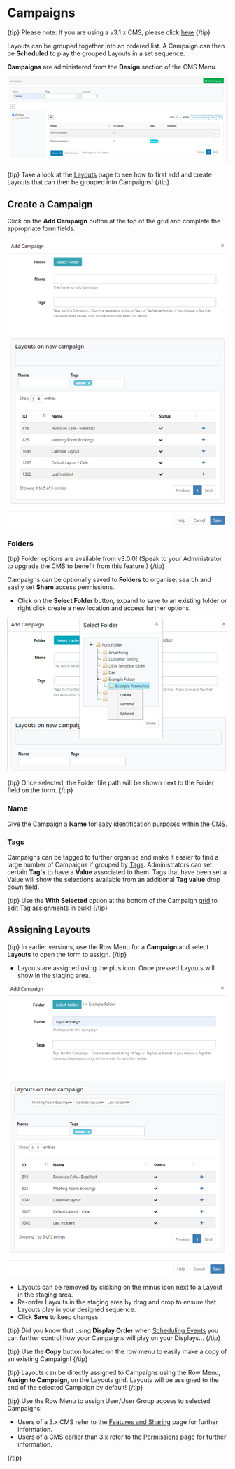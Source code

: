 # Campaigns

{tip}
Please note: If you are using a v3.1.x CMS, please click [here](layouts_campaigns.html)
{/tip}

Layouts can be grouped together into an ordered list. A Campaign can then be **Scheduled** to play the grouped Layouts in a set sequence.

**Campaigns** are administered from the **Design** section of the CMS Menu. 

![Campaigns](img/v3_layouts_campaigns_grid.png)

{tip}
Take a look at the [Layouts](layouts.html) page to see how to first add and create Layouts that can then be grouped into Campaigns!
{/tip}

## Create a Campaign

Click on the **Add Campaign** button at the top of the grid and complete the appropriate form fields.

![Add Campaign](img/v3_layouts_campaign_add.png)

### Folders

{tip}
Folder options are available from v3.0.0! (Speak to your Administrator to upgrade the CMS to benefit from this feature!)
{/tip}

Campaigns can be optionally saved to **Folders** to organise, search and easily set **Share** access permissions.

- Click on the **Select Folder** button, expand to save to an existing folder or right click create a new location and access further options. 

![Campaign Folder Options](img/v3_layouts_campaign_folder_options.png)

{tip}
Once selected, the Folder file path will be shown next to the Folder field on the form.
{/tip}

### Name

Give the Campaign a **Name** for easy identification purposes within the CMS.

### Tags

Campaigns can be tagged to further organise and make it easier to find a large number of Campaigns if grouped by [Tags](tour_tags.html). Administrators can set certain **Tag's** to have a **Value** associated to them.  Tags that have been set a Value will show the selections available from an additional **Tag value** drop down field.

{tip}
Use the **With Selected** option at the bottom of the Campaign [grid](tour_grids.html) to edit Tag assignments in bulk!
{/tip}

## Assigning Layouts

{tip}
In earlier versions, use the Row Menu for a **Campaign** and select **Layouts** to open the form to assign.
{/tip}

- Layouts are assigned using the plus icon. Once pressed Layouts will show in the staging area. 


![Assign Layouts](img/v3_campaigns_assign_layouts.png)

- Layouts can be removed by clicking on the minus icon next to a Layout in the staging area.
- Re-order Layouts in the staging area by drag and drop to ensure that Layouts play in your designed sequence.
- Click **Save** to keep changes.

{tip}
Did you know that using **Display Order** when [Scheduling Events](scheduling_events.html) you can further control how your Campaigns will play on your Displays…
{/tip}

{tip}
Use the **Copy** button located on the row menu to easily make a copy of an existing Campaign!
{/tip}

{tip}
Layouts can be directly assigned to Campaigns using the Row Menu, **Assign to Campaign**, on the Layouts grid. Layouts will be assigned to the end of the selected Campaign by default!
{/tip}

{tip}
Use the Row Menu to assign User/User Group access to selected Campaigns:

- Users of a 3.x CMS refer to the [Features and Sharing](users_features_and_sharing.html) page for further information.
- Users of a CMS earlier than 3.x refer to the [Permissions](users_permissions.html) page for further information.

{/tip}